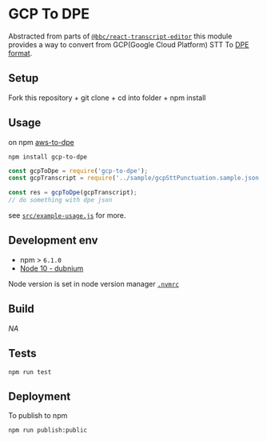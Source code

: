 # GCP To DPE

Abstracted from parts of [`@bbc/react-transcript-editor`](https://github.com/bbc/react-transcript-editor) this module provides a way to convert from GCP(Google Cloud Platform) STT To [DPE format](https://github.com/bbc/digital-paper-edit).


## Setup
<!-- _stack - optional_
_How to build and run the code/app_ -->

Fork this repository + git clone + cd into folder + npm install

## Usage

on npm [aws-to-dpe](https://www.npmjs.com/package/gcp-to-dpe)

```
npm install gcp-to-dpe
```



```js
const gcpToDpe = require('gcp-to-dpe');
const gcpTranscript = require('../sample/gcpSttPunctuation.sample.json');

const res = gcpToDpe(gcpTranscript);
// do something with dpe json 
```

see [`src/example-usage.js`](./src/example-usage.js) for more.


<!-- ## System Architecture -->
<!-- _High level overview of system architecture_ -->

<!-- ## Documentation

There's a [docs](./docs) folder in this repository.

[docs/notes](./docs/notes) contains dev draft notes on various aspects of the project. This would generally be converted either into ADRs or guides when ready.

[docs/adr](./docs/adr) contains [Architecture Decision Record](https://github.com/joelparkerhenderson/architecture_decision_record).

> An architectural decision record (ADR) is a document that captures an important architectural decision made along with its context and consequences.

We are using [this template for ADR](https://gist.github.com/iaincollins/92923cc2c309c2751aea6f1b34b31d95) -->

## Development env
 <!-- _How to run the development environment_ -->

- npm > `6.1.0`
- [Node 10 - dubnium](https://scotch.io/tutorials/whats-new-in-node-10-dubnium)

Node version is set in node version manager [`.nvmrc`](https://github.com/creationix/nvm#nvmrc)

<!-- _Coding style convention ref optional, eg which linter to use_ -->

<!-- _Linting, github pre-push hook - optional_ -->

## Build
<!-- _How to run build_ -->

_NA_

## Tests
<!-- _How to carry out tests_ -->

```
npm run test
```

## Deployment
<!-- _How to deploy the code/app into test/staging/production_ -->

To publish to npm

```
npm run publish:public
```